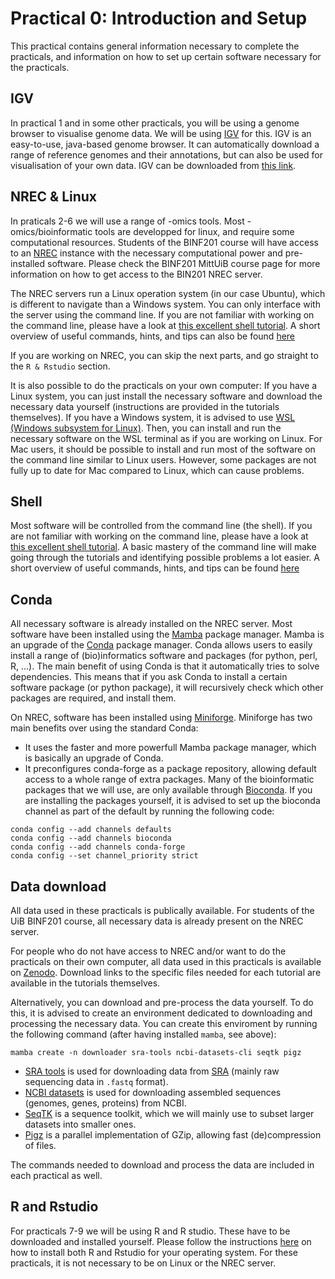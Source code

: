# Practical 0: Introduction and Setup

This practical contains general information necessary to complete the practicals, 
and information on how to set up certain software necessary for the practicals.

## IGV
In practical 1 and in some other practicals, you will be using a genome browser to visualise genome data. 
We will be using [IGV](https://igv.org/doc/desktop) for this. 
IGV is an easy-to-use, java-based genome browser. 
It can automatically download a range of reference genomes and their annotations, but can also be used for visualisation of your own data.
IGV can be downloaded from [this link](https://igv.org/doc/desktop/#DownloadPage/).

## NREC & Linux
In praticals 2-6 we will use a range of -omics tools. 
Most -omics/bioinformatic tools are developped for linux, and require some computational resources. 
Students of the BINF201 course will have access to an [NREC](https://www.nrec.no/) instance with the necessary computational power and pre-installed software. 
Please check the BINF201 MittUiB course page for more information on how to get access to the BIN201 NREC server.

The NREC servers run a Linux operation system (in our case Ubuntu), which is different to navigate than a Windows system. 
You can only interface with the server using the command line. 
If you are not familiar with working on the command line, please have a look at [this excellent shell tutorial](https://swcarpentry.github.io/shell-novice/).
A short overview of useful commands, hints, and tips can also be found [here](../Other/ShellTips.md)

If you are working on NREC, you can skip the next parts, and go straight to the `R & Rstudio` section.

It is also possible to do the practicals on your own computer:
If you have a Linux system, you can just install the necessary software and download the necessary data yourself (instructions are provided in the tutorials themselves).
If you have a Windows system, it is advised to use [WSL (Windows subsystem for Linux)](https://learn.microsoft.com/en-us/windows/wsl/install).
Then, you can install and run the necessary software on the WSL terminal as if you are working on Linux.
For Mac users, it should be possible to install and run most of the software on the command line similar to Linux users.
However, some packages are not fully up to date for Mac compared to Linux, which can cause problems.

## Shell
Most software will be controlled from the command line (the shell).
If you are not familiar with working on the command line, please have a look at [this excellent shell tutorial](https://swcarpentry.github.io/shell-novice/).
A basic mastery of the command line will make going through the tutorials and identifying possible problems a lot easier.
A short overview of useful commands, hints, and tips can be found [here](../Other/ShellTips.md)

## Conda
All necessary software is already installed on the NREC server. 
Most software have been installed using the [Mamba](https://github.com/mamba-org/mamba) package manager.
Mamba is an upgrade of the [Conda](https://docs.conda.io/en/latest/) package manager.
Conda allows users to easily install a range of (bio)informatics software and packages (for python, perl, R, ...). 
The main benefit of using Conda is that it automatically tries to solve dependencies.
This means that if you ask Conda to install a certain software package (or python package), it will recursively check which other packages are required, and install them. 

On NREC, software has been installed using [Miniforge](https://github.com/conda-forge/miniforge).
Miniforge has two main benefits over using the standard Conda:
- It uses the faster and more powerfull Mamba package manager, which is basically an upgrade of Conda. 
- It preconfigures conda-forge as a package repository, allowing default access to a whole range of extra packages.
Many of the bioinformatic packages that we will use, are only available through [Bioconda](https://bioconda.github.io/index.html). 
If you are installing the packages yourself, it is advised to set up the bioconda channel as part of the default by running the following code:

```
conda config --add channels defaults
conda config --add channels bioconda
conda config --add channels conda-forge
conda config --set channel_priority strict
```

## Data download

All data used in these practicals is publically available. 
For students of the UiB BINF201 course, all necessary data is already present on the NREC server.

For people who do not have access to NREC and/or want to do the practicals on their own computer, all data used in this practicals is available on [Zenodo](https://zenodo.org/uploads/13120340).
Download links to the specific files needed for each tutorial are available in the tutorials themselves.

Alternatively, you can download and pre-process the data yourself. 
To do this, it is advised to create an environment dedicated to downloading and processing the necessary data.
You can create this enviroment by running the following command (after having installed `mamba`, see above):

```
mamba create -n downloader sra-tools ncbi-datasets-cli seqtk pigz
```

- [SRA tools](https://github.com/ncbi/sra-tools) is used for downloading data from [SRA](https://www.ncbi.nlm.nih.gov/sra) (mainly raw sequencing data in `.fastq` format).
- [NCBI datasets](https://www.ncbi.nlm.nih.gov/datasets/docs/v2/download-and-install/) is used for downloading assembled sequences (genomes, genes, proteins) from NCBI.
- [SeqTK](https://github.com/lh3/seqtk) is a sequence toolkit, which we will mainly use to subset larger datasets into smaller ones.
- [Pigz](https://github.com/madler/pigz) is a parallel implementation of GZip, allowing fast (de)compression of files.

The commands needed to download and process the data are included in each practical as well.

## R and Rstudio

For practicals 7-9 we will be using R and R studio. 
These have to be downloaded and installed yourself. 
Please follow the instructions [here](https://posit.co/download/rstudio-desktop/) on how to install both R and Rstudio for your operating system.
For these practicals, it is not necessary to be on Linux or the NREC server.
